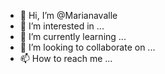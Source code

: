
- 👋 Hi, I’m @Marianavalle
- 👀 I’m interested in ...
- 🌱 I’m currently learning ...
- 💞️ I’m looking to collaborate on ...
- 📫 How to reach me ...

<!---
Marianavalle/Marianavalle is a ✨ special ✨ repository because its `README.md` (this file) appears on your GitHub profile.
You can click the Preview link to take a look at your changes.
--->
